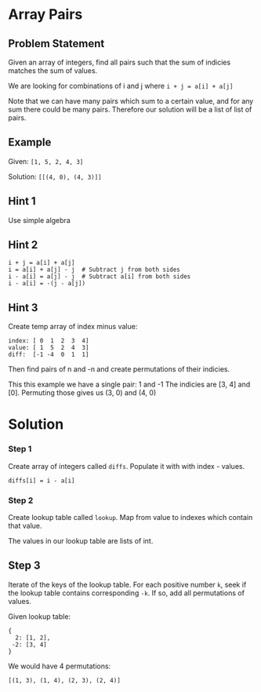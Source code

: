 # Array Pairs

## Problem Statement
Given an array of integers, find all pairs such 
that the sum of indicies matches the sum of values.

We are looking for combinations of i and j where
`i + j = a[i] + a[j]` 

Note that we can have many pairs which sum to a certain value,
and for any sum there could be many pairs. 
Therefore our solution will be a list of list of pairs.


## Example

Given:    `[1, 5, 2, 4, 3]`

Solution: `[[(4, 0), (4, 3)]]`

## Hint 1
Use simple algebra

## Hint 2
```
i + j = a[i] + a[j]
i = a[i] + a[j] - j  # Subtract j from both sides
i - a[i] = a[j] - j  # Subtract a[i] from both sides
i - a[i] = -(j - a[j])     
```


## Hint 3
Create temp array of index minus value:
```
index: [ 0  1  2  3  4] 
value: [ 1  5  2  4  3]
diff:  [-1 -4  0  1  1] 
```
Then find pairs of n and -n and create 
permutations of their indicies.

This this example we have a single pair: 1 and -1 
The indicies are [3, 4] and [0]. 
Permuting those gives us (3, 0) and (4, 0)


# Solution

### Step 1 
Create array of integers called `diffs`.
Populate it with with index - values. 

`diffs[i] = i - a[i]`


### Step 2
Create lookup table called `lookup`. 
Map from value to indexes which contain that value.

The values in our lookup table are lists of int.

## Step 3
Iterate of the keys of the lookup table.
For each positive number `k`, seek if the lookup table contains
corresponding `-k`. If so, add all permutations of values.

Given lookup table: 
```
{
  2: [1, 2],
 -2: [3, 4]
}
```

We would have 4 permutations:
 
`[(1, 3), (1, 4), (2, 3), (2, 4)]`

 